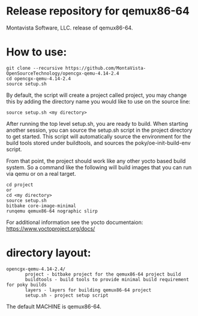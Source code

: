 # Release repository for qemux86-64

Montavista Software, LLC. release of qemux86-64. 

How to use:
==========
```
git clone --recursive https://github.com/MontaVista-OpenSourceTechnology/opencgx-qemu-4.14-2.4
cd opencgx-qemu-4.14-2.4
source setup.sh
```

By default, the script will create a project called project, you may change this
by adding the directory name you would like to use on the source line:

```
source setup.sh <my directory>
```

After running the top level setup.sh, you are ready to build. When starting
another session, you can source the setup.sh script in the project directory
to get started. This script will automatically source the environment for
the build tools stored under buildtools, and sources the 
poky/oe-init-build-env script.

From that point, the project should work like any other yocto based build system. So
a command like the following will build images that you can run via qemu or on a real target.

```
cd project
or
cd <my directory>
source setup.sh
bitbake core-image-minimal 
runqemu qemux86-64 nographic slirp
```

For additional information see the yocto documentaion: https://www.yoctoproject.org/docs/

directory layout:
================
```
opencgx-qemu-4.14-2.4/
       project - bitbake project for the qemux86-64 project build
       buildtools - build tools to provide minimal build requirement for poky builds
       layers - layers for building qemux86-64 project
       setup.sh - project setup script  
```

The default MACHINE is qemux86-64.
